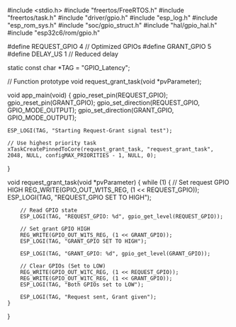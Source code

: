 #include <stdio.h>
#include "freertos/FreeRTOS.h"
#include "freertos/task.h"
#include "driver/gpio.h"
#include "esp_log.h"
#include "esp_rom_sys.h"
#include "soc/gpio_struct.h"
#include "hal/gpio_hal.h"
#include "esp32c6/rom/gpio.h"

#define REQUEST_GPIO 4  // Optimized GPIOs
#define GRANT_GPIO 5
#define DELAY_US 1  // Reduced delay

static const char *TAG = "GPIO_Latency";

// Function prototype
void request_grant_task(void *pvParameter);

void app_main(void) {
    gpio_reset_pin(REQUEST_GPIO);
    gpio_reset_pin(GRANT_GPIO);
    gpio_set_direction(REQUEST_GPIO, GPIO_MODE_OUTPUT);
    gpio_set_direction(GRANT_GPIO, GPIO_MODE_OUTPUT);

    ESP_LOGI(TAG, "Starting Request-Grant signal test");

    // Use highest priority task
    xTaskCreatePinnedToCore(request_grant_task, "request_grant_task", 2048, NULL, configMAX_PRIORITIES - 1, NULL, 0);
}

void request_grant_task(void *pvParameter) {
    while (1) {
        // Set request GPIO HIGH
        REG_WRITE(GPIO_OUT_W1TS_REG, (1 << REQUEST_GPIO));
        ESP_LOGI(TAG, "REQUEST_GPIO SET TO HIGH");

        // Read GPIO state
        ESP_LOGI(TAG, "REQUEST_GPIO: %d", gpio_get_level(REQUEST_GPIO));

        // Set grant GPIO HIGH
        REG_WRITE(GPIO_OUT_W1TS_REG, (1 << GRANT_GPIO));
        ESP_LOGI(TAG, "GRANT_GPIO SET TO HIGH");

        ESP_LOGI(TAG, "GRANT_GPIO: %d", gpio_get_level(GRANT_GPIO));

        // Clear GPIOs (Set to LOW)
        REG_WRITE(GPIO_OUT_W1TC_REG, (1 << REQUEST_GPIO));
        REG_WRITE(GPIO_OUT_W1TC_REG, (1 << GRANT_GPIO));
        ESP_LOGI(TAG, "Both GPIOs set to LOW");

        ESP_LOGI(TAG, "Request sent, Grant given");
    }
}

